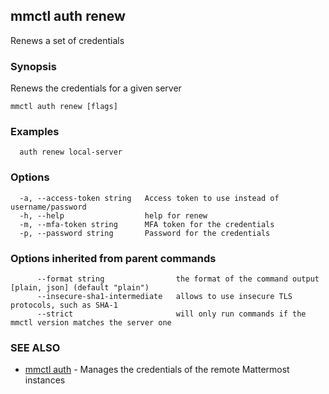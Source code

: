 ## mmctl auth renew

Renews a set of credentials

### Synopsis

Renews the credentials for a given server

```
mmctl auth renew [flags]
```

### Examples

```
  auth renew local-server
```

### Options

```
  -a, --access-token string   Access token to use instead of username/password
  -h, --help                  help for renew
  -m, --mfa-token string      MFA token for the credentials
  -p, --password string       Password for the credentials
```

### Options inherited from parent commands

```
      --format string                the format of the command output [plain, json] (default "plain")
      --insecure-sha1-intermediate   allows to use insecure TLS protocols, such as SHA-1
      --strict                       will only run commands if the mmctl version matches the server one
```

### SEE ALSO

* [mmctl auth](mmctl_auth.md)	 - Manages the credentials of the remote Mattermost instances

